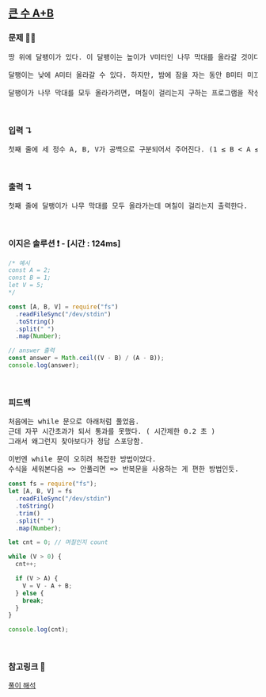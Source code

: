 ## [큰 수 A+B](https://www.acmicpc.net/problem/10757)

### 문제 🤨❔

<pre>
땅 위에 달팽이가 있다. 이 달팽이는 높이가 V미터인 나무 막대를 올라갈 것이다.

달팽이는 낮에 A미터 올라갈 수 있다. 하지만, 밤에 잠을 자는 동안 B미터 미끄러진다. 또, 정상에 올라간 후에는 미끄러지지 않는다.

달팽이가 나무 막대를 모두 올라가려면, 며칠이 걸리는지 구하는 프로그램을 작성하시오.
</pre>

<br>

### 입력 ↴

<pre>첫째 줄에 세 정수 A, B, V가 공백으로 구분되어서 주어진다. (1 ≤ B < A ≤ V ≤ 1,000,000,000)</pre>

<br>

### 출력 ↴

<pre>첫째 줄에 달팽이가 나무 막대를 모두 올라가는데 며칠이 걸리는지 출력한다.</pre>

<br>

### 이지은 솔루션 ❗️ - [시간 : 124ms]

```js
/* 예시
const A = 2;
const B = 1;
let V = 5;
*/

const [A, B, V] = require("fs")
  .readFileSync("/dev/stdin")
  .toString()
  .split(" ")
  .map(Number);

// answer 출력
const answer = Math.ceil((V - B) / (A - B));
console.log(answer);
```

<br>

### 피드백

<pre>
처음에는 while 문으로 아래처럼 풀었음.
근데 자꾸 시간초과가 되서 통과를 못했다. ( 시간제한 0.2 초 )
그래서 왜그런지 찾아보다가 정답 스포당함.

이번엔 while 문이 오히려 복잡한 방법이었다.
수식을 세워본다음 => 안풀리면 => 반복문을 사용하는 게 편한 방법인듯.
</pre>

```js
const fs = require("fs");
let [A, B, V] = fs
  .readFileSync("/dev/stdin")
  .toString()
  .trim()
  .split(" ")
  .map(Number);

let cnt = 0; // 며칠인지 count

while (V > 0) {
  cnt++;

  if (V > A) {
    V = V - A + B;
  } else {
    break;
  }
}

console.log(cnt);
```

<br>

### 참고링크 🔗

[풀이 해석](https://eunne.tistory.com/m/49?category=1030229)
